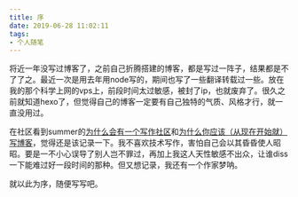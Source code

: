 ```yaml
---
title: 序
date: 2019-06-28 11:02:11
tags: 
- 个人随笔
---
```

将近一年没写过博客了，之前自己折腾搭建的博客，都是写过一阵子，结果都是不了了之。最近一次是用去年用node写的，期间也写了一些翻译转载过一些。放在我的那个科学上网的vps上，前段时间太过敏感，被封了ip，也就废弃了。很久之前就知道hexo了，但觉得自己的博客一定要有自己独特的气质、风格才行，就一直没用过。

在社区看到summer的[为什么会有一个写作社区](https://learnku.com/techwriting/t/29327)和[为什么你应该（从现在开始就）写博客](https://blog.csdn.net/pongba/article/details/3896311)，觉得还是该记录一下。我不喜欢技术写作，害怕自己会以其昏昏使人昭昭。要是一不小心误导了别人岂不罪过，再加上我这人天性敏感不出众，让谁diss一下能难过好一段时间的那种。但又想记录，我还有一个作家梦呐。

就以此为序，随便写写吧。
